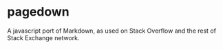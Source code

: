 pagedown
========

A javascript port of Markdown, as used on Stack Overflow and the rest of Stack Exchange network.
